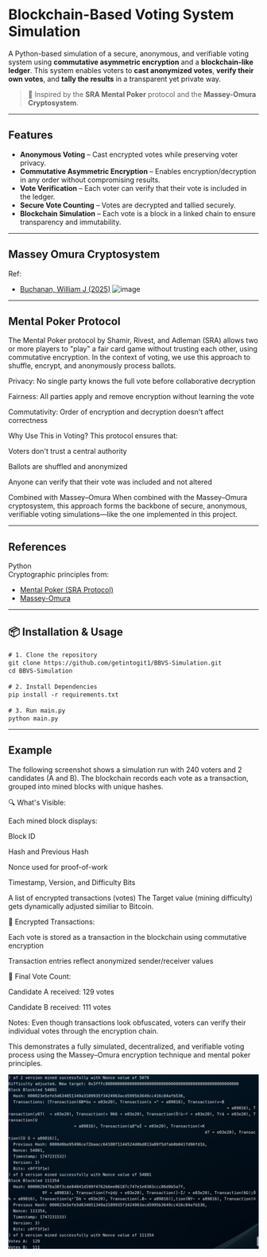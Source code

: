 # Blockchain-Based Voting System Simulation

A Python-based simulation of a secure, anonymous, and verifiable voting system using **commutative asymmetric encryption** and a **blockchain-like ledger**. This system enables voters to **cast anonymized votes**, **verify their own votes**, and **tally the results** in a transparent yet private way.

> 🔐 Inspired by the **SRA Mental Poker** protocol and the **Massey-Omura Cryptosystem**.

---

## Features

- **Anonymous Voting** – Cast encrypted votes while preserving voter privacy.
- **Commutative Asymmetric Encryption** – Enables encryption/decryption in any order without compromising results.
- **Vote Verification** – Each voter can verify that their vote is included in the ledger.
- **Secure Vote Counting** – Votes are decrypted and tallied securely.
- **Blockchain Simulation** – Each vote is a block in a linked chain to ensure transparency and immutability.

---
## Massey Omura Cryptosystem
Ref:
- [Buchanan, William J (2025)](https://asecuritysite.com/commul/massey2)
![image](https://github.com/user-attachments/assets/092e709e-648f-4b46-802b-4e75b5166699)


---
## Mental Poker Protocol
The Mental Poker protocol by Shamir, Rivest, and Adleman (SRA) allows two or more players to "play" a fair card game without trusting each other, using commutative encryption. In the context of voting, we use this approach to shuffle, encrypt, and anonymously process ballots.

Privacy: No single party knows the full vote before collaborative decryption

Fairness: All parties apply and remove encryption without learning the vote

Commutativity: Order of encryption and decryption doesn't affect correctness

Why Use This in Voting?
This protocol ensures that:

Voters don't trust a central authority

Ballots are shuffled and anonymized

Anyone can verify that their vote was included and not altered

Combined with Massey–Omura
When combined with the Massey–Omura cryptosystem, this approach forms the backbone of secure, anonymous, verifiable voting simulations—like the one implemented in this project.

---

## References

Python <br>
Cryptographic principles from:
  - [Mental Poker (SRA Protocol)](https://en.wikipedia.org/wiki/Mental_poker)
  - [Massey-Omura](https://asecuritysite.com/commul/massey2)

---

## 📦 Installation & Usage

    # 1. Clone the repository
    git clone https://github.com/getintogit1/BBVS-Simulation.git
    cd BBVS-Simulation

    # 2. Install Dependencies
    pip install -r requirements.txt

    # 3. Run main.py
    python main.py 

---

## Example
The following screenshot shows a simulation run with 240 voters and 2 candidates (A and B). The blockchain records each vote as a transaction, grouped into mined blocks with unique hashes.


🔍 What's Visible:

Each mined block displays:

Block ID

Hash and Previous Hash

Nonce used for proof-of-work

Timestamp, Version, and Difficulty Bits

A list of encrypted transactions (votes)
The Target value (mining difficulty) gets dynamically adjusted similiar to Bitcoin.

🔄 Encrypted Transactions:

Each vote is stored as a transaction in the blockchain using commutative encryption

Transaction entries reflect anonymized sender/receiver values

🧮 Final Vote Count:

Candidate A received: 129 votes

Candidate B received: 111 votes

Notes:
Even though transactions look obfuscated, voters can verify their individual votes through the encryption chain.

This demonstrates a fully simulated, decentralized, and verifiable voting process using the Massey–Omura encryption technique and mental poker principles.


![Output for 240 voters and two Candidates](image.png)



